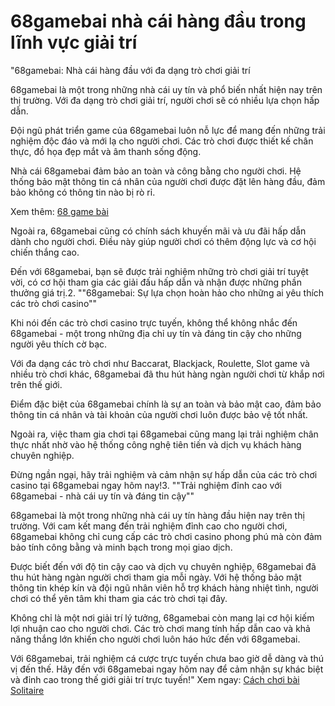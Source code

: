 # 68gamebai nhà cái hàng đầu trong lĩnh vực giải trí
"68gamebai: Nhà cái hàng đầu với đa dạng trò chơi giải trí

68gamebai là một trong những nhà cái uy tín và phổ biến nhất hiện nay trên thị trường. Với đa dạng trò chơi giải trí, người chơi sẽ có nhiều lựa chọn hấp dẫn.

Đội ngũ phát triển game của 68gamebai luôn nỗ lực để mang đến những trải nghiệm độc đáo và mới lạ cho người chơi. Các trò chơi được thiết kế chân thực, đồ họa đẹp mắt và âm thanh sống động.

Nhà cái 68gamebai đảm bảo an toàn và công bằng cho người chơi. Hệ thống bảo mật thông tin cá nhân của người chơi được đặt lên hàng đầu, đảm bảo không có thông tin nào bị rò rỉ.

Xem thêm: [68 game bài](https://68gamebai.space/)

Ngoài ra, 68gamebai cũng có chính sách khuyến mãi và ưu đãi hấp dẫn dành cho người chơi. Điều này giúp người chơi có thêm động lực và cơ hội chiến thắng cao.

Đến với 68gamebai, bạn sẽ được trải nghiệm những trò chơi giải trí tuyệt vời, có cơ hội tham gia các giải đấu hấp dẫn và nhận được những phần thưởng giá trị.2. ""68gamebai: Sự lựa chọn hoàn hảo cho những ai yêu thích các trò chơi casino""

Khi nói đến các trò chơi casino trực tuyến, không thể không nhắc đến 68gamebai - một trong những địa chỉ uy tín và đáng tin cậy cho những người yêu thích cờ bạc.

Với đa dạng các trò chơi như Baccarat, Blackjack, Roulette, Slot game và nhiều trò chơi khác, 68gamebai đã thu hút hàng ngàn người chơi từ khắp nơi trên thế giới.

Điểm đặc biệt của 68gamebai chính là sự an toàn và bảo mật cao, đảm bảo thông tin cá nhân và tài khoản của người chơi luôn được bảo vệ tốt nhất.

Ngoài ra, việc tham gia chơi tại 68gamebai cũng mang lại trải nghiệm chân thực nhất nhờ vào hệ thống công nghệ tiên tiến và dịch vụ khách hàng chuyên nghiệp.

Đừng ngần ngại, hãy trải nghiệm và cảm nhận sự hấp dẫn của các trò chơi casino tại 68gamebai ngay hôm nay!3. ""Trải nghiệm đỉnh cao với 68gamebai - nhà cái uy tín và đáng tin cậy""

68gamebai là một trong những nhà cái uy tín hàng đầu hiện nay trên thị trường. Với cam kết mang đến trải nghiệm đỉnh cao cho người chơi, 68gamebai không chỉ cung cấp các trò chơi casino phong phú mà còn đảm bảo tính công bằng và minh bạch trong mọi giao dịch.

Được biết đến với độ tin cậy cao và dịch vụ chuyên nghiệp, 68gamebai đã thu hút hàng ngàn người chơi tham gia mỗi ngày. Với hệ thống bảo mật thông tin khép kín và đội ngũ nhân viên hỗ trợ khách hàng nhiệt tình, người chơi có thể yên tâm khi tham gia các trò chơi tại đây.

Không chỉ là một nơi giải trí lý tưởng, 68gamebai còn mang lại cơ hội kiếm lợi nhuận cao cho người chơi. Các trò chơi mang tính hấp dẫn cao và khả năng thắng lớn khiến cho người chơi luôn háo hức đến với 68gamebai.

Với 68gamebai, trải nghiệm cá cược trực tuyến chưa bao giờ dễ dàng và thú vị đến thế. Hãy đến với 68gamebai ngay hôm nay để cảm nhận sự khác biệt và đỉnh cao trong thế giới giải trí trực tuyến!"
Xem ngay: [Cách chơi bài Solitaire](https://68gamebai.space/cach-choi-bai-solitaire/)